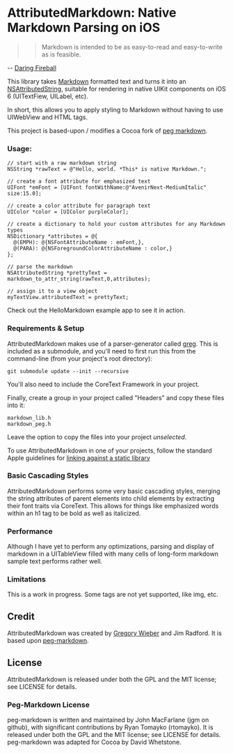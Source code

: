 AttributedMarkdown: Native Markdown Parsing on iOS
==================================================

>> Markdown is intended to be as easy-to-read and easy-to-write as is feasible.

-- [Daring Fireball](http://daringfireball.net/projects/markdown/)

This library takes [Markdown](http://daringfireball.net/projects/markdown/) formatted text and turns it into an [NSAttributedString](https://developer.apple.com/library/mac/#documentation/Cocoa/Reference/Foundation/Classes/NSAttributedString_Class/Reference/Reference.html), suitable for rendering in native UIKit components on iOS 6 (UITextFiew, UILabel, etc). 

In short, this allows you to apply styling to Markdown without having to use UIWebView and HTML tags.

This project is based-upon / modifies a Cocoa fork of [peg markdown](https://github.com/humblehacker/peg-markdown/). 

### Usage:

    // start with a raw markdown string
    NSString *rawText = @"Hello, world. *This* is native Markdown.";

    // create a font attribute for emphasized text
    UIFont *emFont = [UIFont fontWithName:@"AvenirNext-MediumItalic" size:15.0];
    
    // create a color attribute for paragraph text
    UIColor *color = [UIColor purpleColor];

    // create a dictionary to hold your custom attributes for any Markdown types
    NSDictionary *attributes = @{
      @(EMPH): @{NSFontAttributeName : emFont,},
      @(PARA): @{NSForegroundColorAttributeName : color,}
    };
   
    // parse the markdown
    NSAttributedString *prettyText = markdown_to_attr_string(rawText,0,attributes);

    // assign it to a view object
    myTextView.attributedText = prettyText;



Check out the HelloMarkdown example app to see it in action.
     

### Requirements & Setup

AttributedMarkdown makes use of a parser-generator called [greg](https://github.com/nddrylliog/greg). This is included 
as a submodule, and you'll need to first run this from the command-line (from your project's root directory): 

    git submodule update --init --recursive
    
You'll also need to include the CoreText Framework in your project.

Finally, create a group in your project called "Headers" and copy these files into it: 

    markdown_lib.h
    markdown_peg.h 

Leave the option to copy the files into your project _unselected_. 
    
To use AttributedMarkdown in one of your projects, follow the standard Apple guidelines for 
[linking against a static library](http://developer.apple.com/library/ios/#technotes/iOSStaticLibraries/Articles/configuration.html#/apple_ref/doc/uid/TP40012554-CH3-SW2)


### Basic Cascading Styles

AttributedMarkdown performs some very basic cascading styles, merging the string attributes of parent elements into child elements by extracting their font traits via CoreText. This allows for things like emphasized words within an h1 tag to be bold as well as italicized.  

### Performance

Although I have yet to perform any optimizations, parsing and display of markdown in a UITableView filled with many cells of long-form markdown sample text performs rather well. 

### Limitations

This is a work in progress. Some tags are not yet supported, like img, etc. 

## Credit

AttributedMarkdown was created by [Gregory Wieber](http://gregorywieber.com) and Jim Radford. It is based upon
[peg-markdown](https://github.com/jgm/peg-markdown).

## License

AttributedMarkdown is released under both the GPL and the MIT license; see LICENSE for details. 

### Peg-Markdown License

peg-markdown is written and maintained by John MacFarlane (jgm on github), with significant contributions by Ryan Tomayko (rtomayko). It is released under both the GPL and the MIT license; see LICENSE for details. peg-markdown was adapted for Cocoa by David Whetstone.
